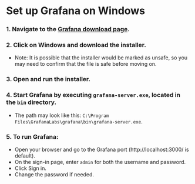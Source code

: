 # Set up Grafana on Windows

### 1. Navigate to the [Grafana download page](https://grafana.com/grafana/download).

### 2. Click on Windows and download the installer.
- Note: It is possible that the installer would be marked as unsafe, so you may need to confirm that the file is safe before moving on.

### 3. Open and run the installer.

### 4. Start Grafana by executing `grafana-server.exe`, located in the `bin` directory.
- The path may look like this: `C:\Program Files\GrafanaLabs\grafana\bin\grafana-server.exe`.

### 5. To run Grafana:
- Open your browser and go to the Grafana port (http://localhost:3000/ is default).
- On the sign-in page, enter `admin` for both the username and password.
- Click Sign in.
- Change the password if needed.
